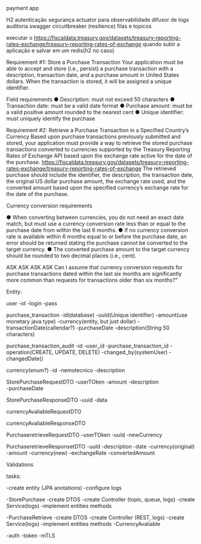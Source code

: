 payment app



H2
autenticação segurança
actuator para observabilidade
difusor de logs
auditoria
swagger
circuitbreaker (resilience)
filas e topicos

executar o https://fiscaldata.treasury.gov/datasets/treasury-reporting-rates-exchange/treasury-reporting-rates-of-exchange quando subir a aplicação e salvar em um redis(h2 no caso)



Requirement #1: Store a Purchase Transaction
Your application must be able to accept and store (i.e., persist) a purchase transaction with a description, transaction date, and a purchase amount in United States dollars. When the transaction is stored, it will be assigned a unique identifier.

Field requirements
● Description: must not exceed 50 characters
● Transaction date: must be a valid date format
● Purchase amount: must be a valid positive amount rounded to the nearest cent
● Unique identifier: must uniquely identify the purchase

Requirement #2: Retrieve a Purchase Transaction in a Specified Country’s Currency
Based upon purchase transactions previously submitted and stored, your application must provide a way to retrieve the stored purchase transactions converted to currencies supported by the Treasury Reporting Rates of Exchange API based
upon the exchange rate active for the date of the purchase.
https://fiscaldata.treasury.gov/datasets/treasury-reporting-rates-exchange/treasury-reporting-rates-of-exchange
The retrieved purchase should include the identifier, the description, the transaction date, the original US dollar purchase amount, the exchange rate used, and the converted amount based upon the specified currency’s exchange rate for the date of the purchase.

Currency conversion requirements

● When converting between currencies, you do not need an exact date match, but must use a currency conversion rate less than or equal to the purchase date from within the last 6 months.
● If no currency conversion rate is available within 6 months equal to or before the purchase date, an error should be returned stating the purchase cannot be converted to the target currency.
● The converted purchase amount to the target currency should be rounded to two decimal places (i.e., cent).

ASK ASK ASK ASK
Can I assume that currency conversion requests for purchase transactions dated within the last six months are significantly more common than requests for transactions older than six months?”

Entity:

user
  -id
  -login
  -pass

purchase_transaction
  -id(database)
  -uuId(Unique identifier)
  -amount(use monetary java type)
  -currency(entity, but just dollar) 
  -transactionDate(callendar?)
  -purchaseDate
  -description(String 50 characters)

purchase_transaction_audit
  -id
  -user_id
  -purchase_transaction_id
  -operation(CREATE, UPDATE, DELETE)
  -changed_by(systemUser)
  -changedDate()

currency(enum?)
  -id
  -nemotecnico
  -description



StorePurchaseRequestDTO
  -userTOken
  -amount
  -description  
  -purchaseDate


StorePurchaseResponseDTO
  -uuid
  -data

currencyAvaliableRequestDTO


currencyAvaliableResponseDTO


PurchaseretrieveRequestDTO
  -userTOken
  -uuId
  -newCurrency


PurchaseretrieveResponsetDTO
  -uuId
  -description
  -date
  -currency(original)
  -amount
  -currency(new)
  -exchangeRate
  -convertedAmount


Validations


tasks:

-create entity (JPA anotations)
-configure logs

-StorePurchase
   -create DTOS
   -create Controller (topic, queue, logs)
   -create Service(logs)
   -implement entities methods

-PurchaseRetrieve
   -create DTOS
   -create Controller (REST, logs)
   -create Service(logs)
   -implement entities methods
   -CurrencyAvaliable


-auth
  -token
  -mTLS